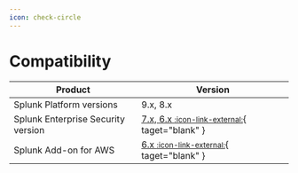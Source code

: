 ```yaml
---
icon: check-circle
---
```


# Compatibility

Product | Version
--------- | -------
Splunk Platform versions | 9.x, 8.x
Splunk Enterprise Security version | [7.x, 6.x <small>:icon-link-external:</small>](https://splunkbase.splunk.com/app/263){ taget="blank" }
Splunk Add-on for AWS | [6.x <small>:icon-link-external:</small>](https://splunkbase.splunk.com/app/1876){ taget="blank" }